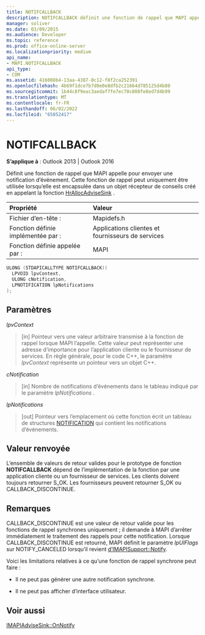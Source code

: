 ```yaml
---
title: NOTIFCALLBACK
description: NOTIFCALLBACK définit une fonction de rappel que MAPI appelle pour envoyer une notification d’événement. Il ne peut être utilisé qu’encapsulé dans un objet récepteur de conseils.
manager: soliver
ms.date: 03/09/2015
ms.audience: Developer
ms.topic: reference
ms.prod: office-online-server
ms.localizationpriority: medium
api_name:
- MAPI.NOTIFCALLBACK
api_type:
- COM
ms.assetid: 416008b4-13aa-4387-8c12-f8f2ca252391
ms.openlocfilehash: 4b69f1dce7b7d0e0e8dfb2c21664d785125d4b80
ms.sourcegitcommit: 1b44c8f9eac3aedaf7fe7ec70c808fe8ed7d4b99
ms.translationtype: MT
ms.contentlocale: fr-FR
ms.lasthandoff: 06/02/2022
ms.locfileid: "65852417"
---
```

# <a name="notifcallback"></a>NOTIFCALLBACK

  
  
**S’applique à** : Outlook 2013 | Outlook 2016 
  
Définit une fonction de rappel que MAPI appelle pour envoyer une notification d’événement. Cette fonction de rappel peut uniquement être utilisée lorsqu’elle est encapsulée dans un objet récepteur de conseils créé en appelant la fonction [HrAllocAdviseSink](hrallocadvisesink.md) . 
  
|Propriété |Valeur |
|:-----|:-----|
|Fichier d’en-tête :  <br/> |Mapidefs.h  <br/> |
|Fonction définie implémentée par :  <br/> |Applications clientes et fournisseurs de services  <br/> |
|Fonction définie appelée par :  <br/> |MAPI  <br/> |
   
```cpp
ULONG (STDAPICALLTYPE NOTIFCALLBACK)(
  LPVOID lpvContext,
  ULONG cNotification,
  LPNOTIFICATION lpNotifications
);
```

## <a name="parameters"></a>Paramètres

 _lpvContext_
  
> [in] Pointeur vers une valeur arbitraire transmise à la fonction de rappel lorsque MAPI l’appelle. Cette valeur peut représenter une adresse d’importance pour l’application cliente ou le fournisseur de services. En règle générale, pour le code C++, le paramètre  _lpvContext_ représente un pointeur vers un objet C++. 
    
 _cNotification_
  
> [in] Nombre de notifications d’événements dans le tableau indiqué par le paramètre  _lpNotifications_ . 
    
 _lpNotifications_
  
> [out] Pointeur vers l’emplacement où cette fonction écrit un tableau de structures [NOTIFICATION](notification.md) qui contient les notifications d’événements. 
    
## <a name="return-value"></a>Valeur renvoyée

L’ensemble de valeurs de retour valides pour le prototype de fonction **NOTIFCALLBACK** dépend de l’implémentation de la fonction par une application cliente ou un fournisseur de services. Les clients doivent toujours retourner S_OK. Les fournisseurs peuvent retourner S_OK ou CALLBACK_DISCONTINUE. 
  
## <a name="remarks"></a>Remarques

CALLBACK_DISCONTINUE est une valeur de retour valide pour les fonctions de rappel synchrones uniquement ; il demande à MAPI d’arrêter immédiatement le traitement des rappels pour cette notification. Lorsque CALLBACK_DISCONTINUE est retourné, MAPI définit le paramètre  _lpUlFlags_ sur NOTIFY_CANCELED lorsqu’il revient [d’IMAPISupport::Notify](imapisupport-notify.md). 
  
Voici les limitations relatives à ce qu’une fonction de rappel synchrone peut faire :
  
- Il ne peut pas générer une autre notification synchrone.
    
- Il ne peut pas afficher d’interface utilisateur.
    
## <a name="see-also"></a>Voir aussi



[IMAPIAdviseSink::OnNotify](imapiadvisesink-onnotify.md)

